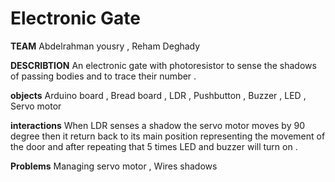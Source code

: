 
# **Electronic Gate**

**TEAM**
Abdelrahman yousry 
 , Reham Deghady 

**DESCRIBTION**
An electronic gate with photoresistor to sense the shadows of passing bodies  and to trace their number . 

**objects** 
Arduino board , Bread board , LDR , Pushbutton , Buzzer , LED , Servo motor  

**interactions**
When LDR senses a shadow the servo motor moves by 90 degree then it return back to its main position representing the movement of the door and after repeating that 5 times LED and buzzer will turn on . 

**Problems**
Managing servo motor 
 , Wires shadows 
 

